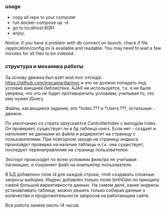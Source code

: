### usage
- copy all repo to your computer
- run docker-compose up -d
- go to localhost:8081
- enjoy.

Notice: if you have a problem with db connect on launch, check if file /application/config.ini is available and readable. You may need to wait a few minutes for all files to be indexed.

### структура и механика работы
За основу движка был взят мой mvc отсюда: https://github.com/mscamarilla/mvc и это не должно попадать под условие внешней библиотеки. AJAX не используется, т.к. я не была уверена, что это не будет противоречить условиям, учитывая то, что ему нужен jQuery.

Файлы, касающиеся задания, это *Index.??? и *Users.???, остальные - движок.

По умолчанию со страта запускается ControllerIndex с методом Index. Он проверяет, существует ли в бд таблица users. Если нет - создает и наполняет ее данными из файла и редиректит на страницу с пользователями. При повторном заходе на страницу индекса произойдет проверка на наличие таблицы и,т.к. она существует, последует перенаправление на страницу пользователей.

Экспорт происходит по всем условиям фильтра не учитывая пагинацию, и сохраняет файл на компьютер пользователя.

В БД добавлено поле id для каждой строки, чтоб создавать сложные запросы выборки. Индекс добавлен только полю birthDate по принципу самой большой вариативности данных. На самом деле, какие индексы устанавливать таблице, можно решить только собирая данные о количестве и продолжительности запросов на работающем сайте.

Вся работа заняла около 14 часов.
